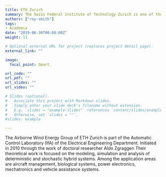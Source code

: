 ```yaml
---
title: ETH Zurich
summary: The Swiss Federal Institute of Technology Zurich is one of the world’s leading universities for technology and the natural sciences. The 2018 QS World University Rankings places EPFL on position 12 in the world across all fields.
authors: ["roy-smith"]
tags:
- Academia
date: "2019-06-30T00:00:00Z"
weight: 11

# Optional external URL for project (replaces project detail page).
external_link: ""

image:
  focal_point: Smart

url_code: ""
url_pdf: ""
url_slides: ""
url_video: ""

# Slides (optional).
#   Associate this project with Markdown slides.
#   Simply enter your slide deck's filename without extension.
#   E.g. `slides = "example-slides"` references `content/slides/example-slides.md`.
#   Otherwise, set `slides = ""`.
#slides: example

---
```


The Airborne Wind Energy Group of ETH Zurich is part of the Automatic Control Laboratory (IfA) of the Electrical Engineering Department. Initiated in 2010 through the work of doctoral researcher Aldo Zgraggen Their theoretical work is focused on the modeling, simulation and analysis of deterministic and stochastic hybrid systems. Among the application areas are aircraft management, biological systems, power electronics, mechatronics and vehicle assistance systems.
